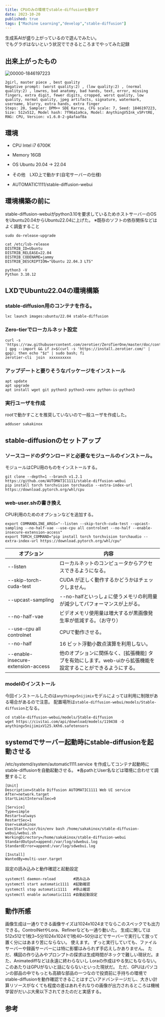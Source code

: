 ```yaml
---
title: CPUのみの環境でstable-diffusionを動かす
date: 2023-10-20
published: true
tags: ["Machine Learning","develop","stable-diffusion"]
---
```


生成系AIが盛り上がっているので遊んでみたい。  
でもグラボはないという状況でできるところまでやってみた記録

## 出来上がったもの

![00000-1846197223](../image/p40/00000-1846197223.png)

```
2girl, master piece , best quality
Negative prompt: (worst quality:2) , (low quality:2) , (normal quality:2) , lowres, bad anatomy, bad hands, text, error, missing fingers, extra digit, fewer digits, cropped, worst quality, low quality, normal quality, jpeg artifacts, signature, watermark, username, blurry, extra hands, extra finger
Steps: 20, Sampler: DPM++ SDE Karras, CFG scale: 7, Seed: 1846197223, Size: 512x512, Model hash: 7f96a1a9ca, Model: AnythingV5Ink_v5PrtRE, RNG: CPU, Version: v1.6.0-2-g4afaaf8a
```



## 環境

- CPU Intel i7 6700K

- Memory 16GB

- OS Ubuntu 20.04 -> 22.04

- その他　LXD上で動かす(自宅サーバーの仕様)

- AUTOMATIC1111/stable-diffusion-webui 

  <OgpLink url="https://github.com/AUTOMATIC1111/stable-diffusion-webui" />

## 環境構築の前に

stable-diffusion-webuiがpython3.10を要求しているためホストサーバーのOSをUbuntu20.04からUbuntu22.04に上げた。
※既存のソフトの依存関係などはよく調査すること

```shell
sudo do-release-upgrade
```

```shell
cat /etc/lsb-release 
DISTRIB_ID=Ubuntu
DISTRIB_RELEASE=22.04
DISTRIB_CODENAME=jammy
DISTRIB_DESCRIPTION="Ubuntu 22.04.3 LTS"

python3 -V
Python 3.10.12
```

## LXDでUbuntu22.04の環境構築

### stable-diffusion用のコンテナを作る。

```shell
lxc launch images:ubuntu/22.04 stable-diffusion
```

### Zero-tierでローカルネット設定

```shell
curl -s 'https://raw.githubusercontent.com/zerotier/ZeroTierOne/master/doc/contact%40zerotier.com.gpg' | gpg --import && if z=$(curl -s 'https://install.zerotier.com/' | gpg); then echo "$z" | sudo bash; fi
zerotier-cli  join  xxxxxxxxxx
```

### アップデートと要りそうなパッケージをインストール

```shell
apt update
apt upgrade
apt install wget git python3 python3-venv python-is-python3
```

### 実行ユーザを作成

rootで動かすことを推奨していないので一般ユーザを作成した。

```shell
adduser sakakinox
```



## stable-diffusionのセットアップ

### ソースコードのダウンロードと必要なモジュールのインストール。
モジュールはCPU用のものをインストールする。

```shell
git clone --depth=1 --branch v1.2.1 https://github.com/AUTOMATIC1111/stable-diffusion-webui
pip install torch torchvision torchaudio --extra-index-url https://download.pytorch.org/whl/cpu
```

### web-user.shの書き換え
CPU利用のためのオプションなどを追加する。

```shell
export COMMANDLINE_ARGS="--listen --skip-torch-cuda-test --upcast-sampling --no-half-vae --use-cpu all controlnet --no-half --enable-insecure-extension-access"
export TORCH_COMMAND="pip install torch torchvision torchaudio --extra-index-url https://download.pytorch.org/whl/cpu"
```

| オプション                         | 内容                                                         |
| ---------------------------------- | ------------------------------------------------------------ |
| --listen                           | ローカルネットのコンピュータからアクセスできるようになる。   |
| --skip-torch-cuda-test             | CUDA が正しく動作するかどうかはチェックしません。            |
| --upcast-sampling                  | --no-halfといっしょに使うメモリの利用量が減少してパフォーマンスが上がる。 |
| --no-half-vae                      | ビデオメモリ使用量は増大するが黒画像発生率が低減する。（お守り） |
| --use-cpu all controlnet           | CPUで動作させる。                                            |
| --no-half                          | 16 ビット浮動小数点演算を利用しない。                        |
| --enable-insecure-extension-access | 他のオプションに関係なく、[拡張機能] タブを有効にします。web-uiから拡張機能を設定することができるようにする。 |

### modelのインストール

今回インストールしたのは`anythingv5nijimix`モデルによっては利用に制限がある場合があるので注意。
配置場所は`stable-diffusion-webui/models/Stable-diffusion`となる。

<OgpLink url="https://civitai.com/models/110761/anythingv5nijimix" />

```shell
cd stable-diffusion-webui/models/Stable-diffusion
wget https://civitai.com/api/download/models/119438 -O anythingv5nijimixV125.kKh6.safetensors
```



## systemdでサーバー起動時にstable-diffusionを起動させる

/etc/systemd/system/automatic1111.service を作成してコンテナ起動時にstable-diffusionを自動起動させる。
※各pathとUser名などは環境に合わせて調整すること

```shell
[Unit]
Description=Stable Diffusion AUTOMATIC1111 Web UI service
After=network.target
StartLimitIntervalSec=0

[Service]
Type=simple
Restart=always
RestartSec=1
User=sakakinox
ExecStart=/usr/bin/env bash /home/sakakinox/stable-diffusion-webui/webui.sh
WorkingDirectory=/home/sakakinox/stable-diffusion-webui
StandardOutput=append:/var/log/sdwebui.log
StandardError=append:/var/log/sdwebui.log

[Install]
WantedBy=multi-user.target
```

設定の読み込みと動作確認と起動設定

```shell
systemctl daemon-reload        #読み込み
systemctl start automatic1111  #起動確認
systemctl stop automatic1111   #停止確認
systemctl enable automatic1111 #自動起動設定
```

## 動作所感

画像生成は一通りできる画像サイズは1024x1024までならこのスペックでも出力できる。ControlNetやLora、Refinerなども一通り動いた。
生成に関しては512x512で1枚3~5分1024x1024で1枚40~50分ほどでサーバーで実行して放って置く分にはあまり苦にならない。
使えます。
ずっと実行していても、ファイルサーバーや録画サーバーには特に影響はみられず手応えしかありません。
ただ、構図の作り込みやプロンプトの探求は生成時間がネックで難しい現状だ。また、Animatediffなどは永遠に終わらないし
Loraの作成はやる気にもならない。
このあたりはGPUがないと話にならないといった現状だ。
ただ、GPUはパソコンの部品の中でもっとも高額な部品の一つなので投資前に手持ちの環境でstable-diffusionを動作確認できることはすごいアドバンテージだし、大きい計算リソースがなくても程度の差はあれそれなりの画像が出力されるところは機械学習がだいぶ大衆以下されてきたのだと実感する。

## 参考

<OgpLink url="https://github.com/AUTOMATIC1111/stable-diffusion-webui/wiki/Command-Line-Arguments-And-Settings" />
